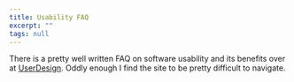 ```yaml
---
title: Usability FAQ
excerpt: ""
tags: null
---
```

There is a pretty well written FAQ on software usability and its benefits over at <a href="http://www.userdesign.com/usability_faq.html">UserDesign</a>. Oddly enough I find the site to be pretty difficult to navigate.
